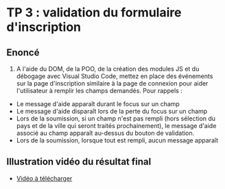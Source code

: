 # TP 3 : validation du formulaire d'inscription

## Enoncé

1. A l'aide du DOM, de la POO, de la création des modules JS et du débogage avec Visual Studio Code, mettez en place des événements sur la page d'inscription similaire à la page de connexion pour aider l'utilisateur à remplir les champs demandés.
Pour rappels :
- Le message d'aide apparaît durant le focus sur un champ
- Le message d'aide disparaît lors de la perte du focus sur un champ
- Lors de la soumission, si un champ n'est pas rempli (hors sélection du pays et de la ville qui seront traités prochainement), le message d'aide associé au champ apparaît au-dessus du bouton de validation.
- Lors de la soumission, lorsque tout est rempli, aucun message apparaît

## Illustration vidéo du résultat final

- [Vidéo à télécharger](../ressources/videos/sign-up.mp4)